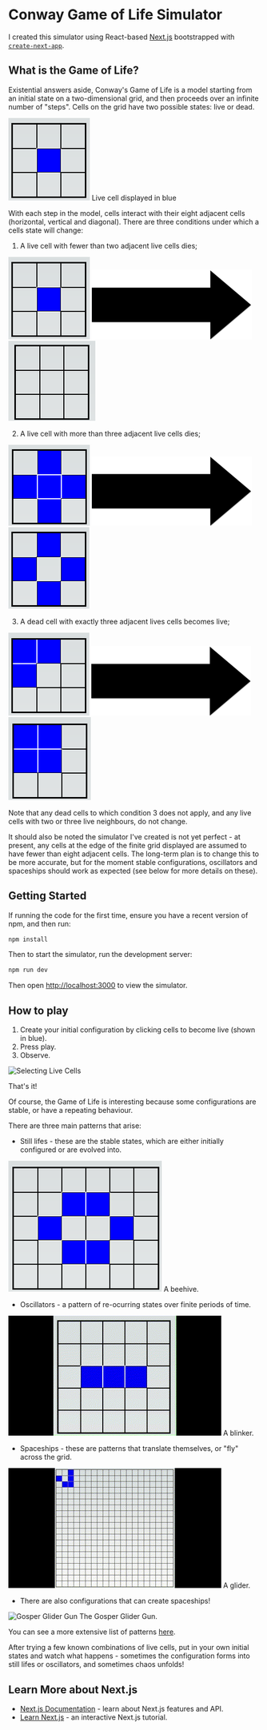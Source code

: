# Conway Game of Life Simulator

I created this simulator using React-based [Next.js](https://nextjs.org/) bootstrapped with [`create-next-app`](https://github.com/vercel/next.js/tree/canary/packages/create-next-app).

## What is the Game of Life?
Existential answers aside, Conway's Game of Life is a model starting from an initial state on a two-dimensional grid, and then proceeds over an infinite number of "steps". Cells on the grid have two possible states: live or dead. 

![Live cell](images/LiveCell.png)
Live cell displayed in blue

With each step in the model, cells interact with their eight adjacent cells (horizontal, vertical and diagonal). There are three conditions under which a cells state will change:

1. A live cell with fewer than two adjacent live cells dies;

![Live cell](images/LiveCell.png) ![Arrow](images/Black_Right_Arrow.png) ![Empty grid](images/EmptyGrid.png)


2. A live cell with more than three adjacent live cells dies;

![Five Live Cells](images/Five%20Live%20Cells.png) ![Arrow](images/Black_Right_Arrow.png) ![Four Live Cells](images/Four%20Live%20Cells.png)

3. A dead cell with exactly three adjacent lives cells becomes live;

![Three Live Cells](images/Three%20Live%20Cells.png) ![Arrow](images/Black_Right_Arrow.png) ![Four Live Cells Block](images/FourLiveCellsBlock.png)

Note that any dead cells to which condition 3 does not apply, and any live cells with two or three live neighbours, do not change.

It should also be noted the simulator I've created is not yet perfect - at present, any cells at the edge of the finite grid displayed are assumed to have fewer than eight adjacent cells. The long-term plan is to change this to be more accurate, but for the moment stable configurations, oscillators and spaceships should work as expected (see below for more details on these).


## Getting Started

If running the code for the first time, ensure you have a recent version of npm, and then run:

```bash
npm install
```

Then to start the simulator, run the development server:

```bash
npm run dev
```

Then open [http://localhost:3000](http://localhost:3000) to view the simulator.

## How to play

1. Create your initial configuration by clicking cells to become live (shown in blue).
2. Press play.
3. Observe.

![Selecting Live Cells](images/Selecting%20Live%20Cells.gif)

That's it! 

Of course, the Game of Life is interesting because some configurations are stable, or have a repeating behaviour.

There are three main patterns that arise:

- Still lifes - these are the stable states, which are either initially configured or are evolved into.

![Beehive](images/Beehive.png) A beehive.

- Oscillators - a pattern of re-ocurring states over finite periods of time.

![Blinker](images/Blinker.gif) A blinker.
- Spaceships - these are patterns that translate themselves, or "fly" across the grid.

![Glider](images/Glider.gif) A glider.

- There are also configurations that can create spaceships!

![Gosper Glider Gun](images/GosperGliderGun.gif) The Gosper Glider Gun.

You can see a more extensive list of patterns [here](https://en.wikipedia.org/wiki/Conway%27s_Game_of_Life).

After trying a few known combinations of live cells, put in your own initial states and watch what happens - sometimes the configuration forms into still lifes or oscillators, and sometimes chaos unfolds!

## Learn More about Next.js

- [Next.js Documentation](https://nextjs.org/docs) - learn about Next.js features and API.
- [Learn Next.js](https://nextjs.org/learn) - an interactive Next.js tutorial.